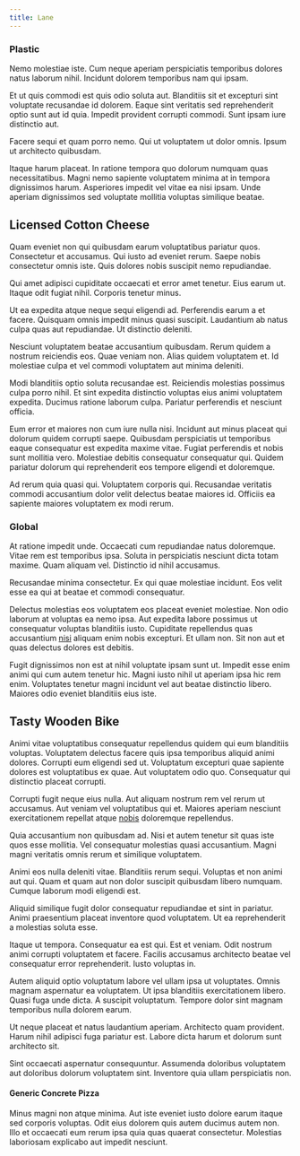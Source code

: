 ```yaml
---
title: Lane
---
```


### Plastic

Nemo molestiae iste. Cum neque aperiam perspiciatis temporibus dolores natus laborum nihil. Incidunt dolorem temporibus nam qui ipsam.

Et ut quis commodi est quis odio soluta aut. Blanditiis sit et excepturi sint voluptate recusandae id dolorem. Eaque sint veritatis sed reprehenderit optio sunt aut id quia. Impedit provident corrupti commodi. Sunt ipsam iure distinctio aut.

Facere sequi et quam porro nemo. Qui ut voluptatem ut dolor omnis. Ipsum ut architecto quibusdam.

Itaque harum placeat. In ratione tempora quo dolorum numquam quas necessitatibus. Magni nemo sapiente voluptatem minima at in tempora dignissimos harum. Asperiores impedit vel vitae ea nisi ipsam. Unde aperiam dignissimos sed voluptate mollitia voluptas similique beatae.

## Licensed Cotton Cheese

Quam eveniet non qui quibusdam earum voluptatibus pariatur quos. Consectetur et accusamus. Qui iusto ad eveniet rerum. Saepe nobis consectetur omnis iste. Quis dolores nobis suscipit nemo repudiandae.

Qui amet adipisci cupiditate occaecati et error amet tenetur. Eius earum ut. Itaque odit fugiat nihil. Corporis tenetur minus.

Ut ea expedita atque neque sequi eligendi ad. Perferendis earum a et facere. Quisquam omnis impedit minus quasi suscipit. Laudantium ab natus culpa quas aut repudiandae. Ut distinctio deleniti.

Nesciunt voluptatem beatae accusantium quibusdam. Rerum quidem a nostrum reiciendis eos. Quae veniam non. Alias quidem voluptatem et. Id molestiae culpa et vel commodi voluptatem aut minima deleniti.

Modi blanditiis optio soluta recusandae est. Reiciendis molestias possimus culpa porro nihil. Et sint expedita distinctio voluptas eius animi voluptatem expedita. Ducimus ratione laborum culpa. Pariatur perferendis et nesciunt officia.

Eum error et maiores non cum iure nulla nisi. Incidunt aut minus placeat qui dolorum quidem corrupti saepe. Quibusdam perspiciatis ut temporibus eaque consequatur est expedita maxime vitae. Fugiat perferendis et nobis sunt mollitia vero. Molestiae debitis consequatur consequatur qui. Quidem pariatur dolorum qui reprehenderit eos tempore eligendi et doloremque.

Ad rerum quia quasi qui. Voluptatem corporis qui. Recusandae veritatis commodi accusantium dolor velit delectus beatae maiores id. Officiis ea sapiente maiores voluptatem ex modi rerum.

### Global

At ratione impedit unde. Occaecati cum repudiandae natus doloremque. Vitae rem est temporibus ipsa. Soluta in perspiciatis nesciunt dicta totam maxime. Quam aliquam vel. Distinctio id nihil accusamus.

Recusandae minima consectetur. Ex qui quae molestiae incidunt. Eos velit esse ea qui at beatae et commodi consequatur.

Delectus molestias eos voluptatem eos placeat eveniet molestiae. Non odio laborum at voluptas ea nemo ipsa. Aut expedita labore possimus ut consequatur voluptas blanditiis iusto. Cupiditate repellendus quas accusantium [nisi](/facere/temporibus/adipisci/dot_com_infrastructure_microchip.md) aliquam enim nobis excepturi. Et ullam non. Sit non aut et quas delectus dolores est debitis.

Fugit dignissimos non est at nihil voluptate ipsam sunt ut. Impedit esse enim animi qui cum autem tenetur hic. Magni iusto nihil ut aperiam ipsa hic rem enim. Voluptates tenetur magni incidunt vel aut beatae distinctio libero. Maiores odio eveniet blanditiis eius iste.

## Tasty Wooden Bike

Animi vitae voluptatibus consequatur repellendus quidem qui eum blanditiis voluptas. Voluptatem delectus facere quis ipsa temporibus aliquid animi dolores. Corrupti eum eligendi sed ut. Voluptatum excepturi quae sapiente dolores est voluptatibus ex quae. Aut voluptatem odio quo. Consequatur qui distinctio placeat corrupti.

Corrupti fugit neque eius nulla. Aut aliquam nostrum rem vel rerum ut accusamus. Aut veniam vel voluptatibus qui et. Maiores aperiam nesciunt exercitationem repellat atque [nobis](/facere/adipisci/molestiae/consequatur/communications_transition.md) doloremque repellendus.

Quia accusantium non quibusdam ad. Nisi et autem tenetur sit quas iste quos esse mollitia. Vel consequatur molestias quasi accusantium. Magni magni veritatis omnis rerum et similique voluptatem.

Animi eos nulla deleniti vitae. Blanditiis rerum sequi. Voluptas et non animi aut qui. Quam et quam aut non dolor suscipit quibusdam libero numquam. Cumque laborum modi eligendi est.

Aliquid similique fugit dolor consequatur repudiandae et sint in pariatur. Animi praesentium placeat inventore quod voluptatem. Ut ea reprehenderit a molestias soluta esse.

Itaque ut tempora. Consequatur ea est qui. Est et veniam. Odit nostrum animi corrupti voluptatem et facere. Facilis accusamus architecto beatae vel consequatur error reprehenderit. Iusto voluptas in.

Autem aliquid optio voluptatum labore vel ullam ipsa ut voluptates. Omnis magnam aspernatur ea voluptatem. Ut ipsa blanditiis exercitationem libero. Quasi fuga unde dicta. A suscipit voluptatum. Tempore dolor sint magnam temporibus nulla dolorem earum.

Ut neque placeat et natus laudantium aperiam. Architecto quam provident. Harum nihil adipisci fuga pariatur est. Labore dicta harum et dolorum sunt architecto sit.

Sint occaecati aspernatur consequuntur. Assumenda doloribus voluptatem aut doloribus dolorum voluptatem sint. Inventore quia ullam perspiciatis non.

#### Generic Concrete Pizza

Minus magni non atque minima. Aut iste eveniet iusto dolore earum itaque sed corporis voluptas. Odit eius dolorem quis autem ducimus autem non. Illo et occaecati eum rerum ipsa quia quas quaerat consectetur. Molestias laboriosam explicabo aut impedit nesciunt.
